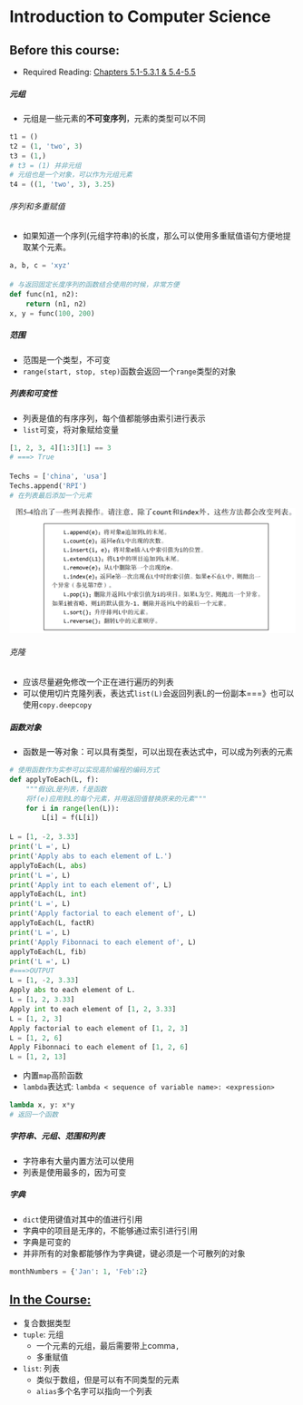 # Introduction to Computer Science

## Before this course:
* Required Reading:  <a href=../Resources/Python编程导论.pdf>Chapters 5.1-5.3.1 & 5.4-5.5</a>

##### 元组

* 元组是一些元素的**不可变序列**，元素的类型可以不同

```python
t1 = ()
t2 = (1, 'two', 3)
t3 = (1,)
# t3 = (1) 并非元组
# 元组也是一个对象，可以作为元组元素
t4 = ((1, 'two', 3), 3.25)
```

###### 序列和多重赋值

* 如果知道一个序列(元组字符串)的长度，那么可以使用多重赋值语句方便地提取某个元素。

```python
a, b, c = 'xyz'

# 与返回固定长度序列的函数结合使用的时候，非常方便
def func(n1, n2):
    return (n1, n2)
x, y = func(100, 200)
```

##### 范围

* 范围是一个类型，不可变
* `range(start, stop, step)`函数会返回一个`range`类型的对象

##### 列表和可变性

* 列表是值的有序序列，每个值都能够由索引进行表示
* `list`可变，将对象赋给变量

```python
[1, 2, 3, 4][1:3][1] == 3
# ===> True

Techs = ['china', 'usa']
Techs.append('RPI')
# 在列表最后添加一个元素
```

![img](./../image/img-course5_1.png)

###### 克隆

* 应该尽量避免修改一个正在进行遍历的列表
* 可以使用切片克隆列表，表达式`list(L)`会返回列表L的一份副本===》也可以使用`copy.deepcopy`

##### 函数对象

* 函数是一等对象：可以具有类型，可以出现在表达式中，可以成为列表的元素

```python
# 使用函数作为实参可以实现高阶编程的编码方式
def applyToEach(L, f): 
	"""假设L是列表，f是函数
 	将f(e)应用到L的每个元素，并用返回值替换原来的元素""" 
 	for i in range(len(L)): 
 		L[i] = f(L[i]) 
        
L = [1, -2, 3.33] 
print('L =', L) 
print('Apply abs to each element of L.') 
applyToEach(L, abs) 
print('L =', L) 
print('Apply int to each element of', L) 
applyToEach(L, int) 
print('L =', L) 
print('Apply factorial to each element of', L) 
applyToEach(L, factR) 
print('L =', L) 
print('Apply Fibonnaci to each element of', L) 
applyToEach(L, fib) 
print('L =', L) 
#===>OUTPUT
L = [1, -2, 3.33] 
Apply abs to each element of L. 
L = [1, 2, 3.33] 
Apply int to each element of [1, 2, 3.33] 
L = [1, 2, 3] 
Apply factorial to each element of [1, 2, 3] 
L = [1, 2, 6] 
Apply Fibonnaci to each element of [1, 2, 6] 
L = [1, 2, 13] 
```

* 内置`map`高阶函数
* `lambda`表达式: `lambda < sequence of variable name>: <expression>`

```python
lambda x, y: x*y
# 返回一个函数
```

##### 字符串、元组、范围和列表

* 字符串有大量内置方法可以使用
* 列表是使用最多的，因为可变

##### 字典

* `dict`使用键值对其中的值进行引用
* 字典中的项目是无序的，不能够通过索引进行引用
* 字典是可变的
* 并非所有的对象都能够作为字典键，键必须是一个可散列的对象

```python
monthNumbers = {'Jan': 1, 'Feb':2}
```

## [In the Course:](https://www.youtube.com/watch?v=nykOeWgQcHM&list=PLUl4u3cNGP63WbdFxL8giv4yhgdMGaZNA&index=5&ab_channel=MITOpenCourseWare) 

* 复合数据类型
* `tuple`: 元组
  * 一个元素的元组，最后需要带上comma`,`
  * 多重赋值
* `list`: 列表
  * 类似于数组，但是可以有不同类型的元素
  * `alias`多个名字可以指向一个列表
